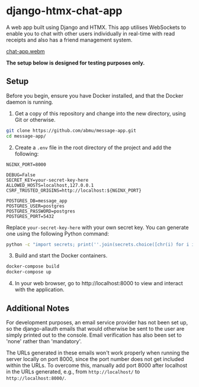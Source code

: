 # django-htmx-chat-app

A web app built using Django and HTMX. This app utilises WebSockets to enable you to chat with other users individually in real-time with read receipts and also has a friend management system.

[chat-app.webm](https://github.com/user-attachments/assets/7287f27b-9b6f-4e14-87b7-aba2406dcf34)

**The setup below is designed for testing purposes only.**

## Setup

Before you begin, ensure you have Docker installed, and that the Docker daemon is running.

1. Get a copy of this repository and change into the new directory, using Git or otherwise.

```bash
git clone https://github.com/abmu/message-app.git
cd message-app/
```

2. Create a `.env` file in the root directory of the project and add the following:

```
NGINX_PORT=8000

DEBUG=False
SECRET_KEY=your-secret-key-here
ALLOWED_HOSTS=localhost,127.0.0.1
CSRF_TRUSTED_ORIGINS=http://localhost:${NGINX_PORT}

POSTGRES_DB=message_app
POSTGRES_USER=postgres
POSTGRES_PASSWORD=postgres
POSTGRES_PORT=5432
```

Replace `your-secret-key-here` with your own secret key. You can generate one using the following Python command:

```bash
python -c "import secrets; print(''.join(secrets.choice([chr(i) for i in range(0x21, 0x7F)]) for _ in range(60)))"
```

3. Build and start the Docker containers.

```bash
docker-compose build
docker-compose up
```

4. In your web browser, go to http://localhost:8000 to view and interact with the application.

## Additional Notes

For development purposes, an email service provider has not been set up, so the django-allauth emails that would otherwise be sent to the user are simply printed out to the console. Email verification has also been set to 'none' rather than 'mandatory'.

The URLs generated in these emails won't work properly when running the server locally on port 8000, since the port number does not get included within the URLs. To overcome this, manually add port 8000 after localhost in the URLs generated, e.g., from `http://localhost/` to `http://localhost:8000/`.
